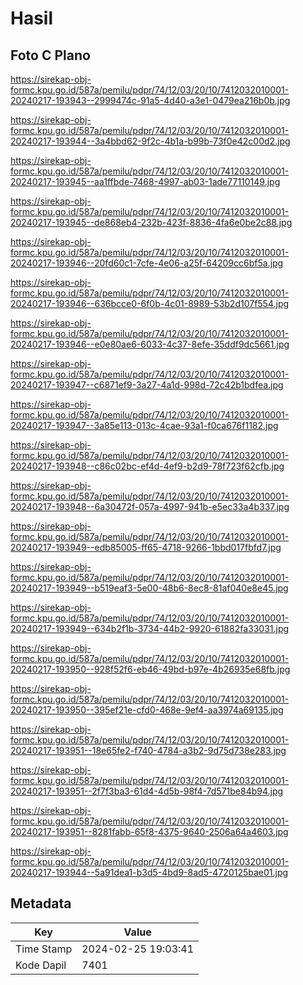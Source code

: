 # Hasil

## Foto C Plano

https://sirekap-obj-formc.kpu.go.id/587a/pemilu/pdpr/74/12/03/20/10/7412032010001-20240217-193943--2999474c-91a5-4d40-a3e1-0479ea216b0b.jpg

https://sirekap-obj-formc.kpu.go.id/587a/pemilu/pdpr/74/12/03/20/10/7412032010001-20240217-193944--3a4bbd62-9f2c-4b1a-b99b-73f0e42c00d2.jpg

https://sirekap-obj-formc.kpu.go.id/587a/pemilu/pdpr/74/12/03/20/10/7412032010001-20240217-193945--aa1ffbde-7468-4997-ab03-1ade77110149.jpg

https://sirekap-obj-formc.kpu.go.id/587a/pemilu/pdpr/74/12/03/20/10/7412032010001-20240217-193945--de868eb4-232b-423f-8836-4fa6e0be2c88.jpg

https://sirekap-obj-formc.kpu.go.id/587a/pemilu/pdpr/74/12/03/20/10/7412032010001-20240217-193946--20fd60c1-7cfe-4e06-a25f-64209cc6bf5a.jpg

https://sirekap-obj-formc.kpu.go.id/587a/pemilu/pdpr/74/12/03/20/10/7412032010001-20240217-193946--636bcce0-6f0b-4c01-8989-53b2d107f554.jpg

https://sirekap-obj-formc.kpu.go.id/587a/pemilu/pdpr/74/12/03/20/10/7412032010001-20240217-193946--e0e80ae6-6033-4c37-8efe-35ddf9dc5661.jpg

https://sirekap-obj-formc.kpu.go.id/587a/pemilu/pdpr/74/12/03/20/10/7412032010001-20240217-193947--c6871ef9-3a27-4a1d-998d-72c42b1bdfea.jpg

https://sirekap-obj-formc.kpu.go.id/587a/pemilu/pdpr/74/12/03/20/10/7412032010001-20240217-193947--3a85e113-013c-4cae-93a1-f0ca676f1182.jpg

https://sirekap-obj-formc.kpu.go.id/587a/pemilu/pdpr/74/12/03/20/10/7412032010001-20240217-193948--c86c02bc-ef4d-4ef9-b2d9-78f723f62cfb.jpg

https://sirekap-obj-formc.kpu.go.id/587a/pemilu/pdpr/74/12/03/20/10/7412032010001-20240217-193948--6a30472f-057a-4997-941b-e5ec33a4b337.jpg

https://sirekap-obj-formc.kpu.go.id/587a/pemilu/pdpr/74/12/03/20/10/7412032010001-20240217-193949--edb85005-ff65-4718-9266-1bbd017fbfd7.jpg

https://sirekap-obj-formc.kpu.go.id/587a/pemilu/pdpr/74/12/03/20/10/7412032010001-20240217-193949--b519eaf3-5e00-48b6-8ec8-81af040e8e45.jpg

https://sirekap-obj-formc.kpu.go.id/587a/pemilu/pdpr/74/12/03/20/10/7412032010001-20240217-193949--634b2f1b-3734-44b2-9920-61882fa33031.jpg

https://sirekap-obj-formc.kpu.go.id/587a/pemilu/pdpr/74/12/03/20/10/7412032010001-20240217-193950--928f52f6-eb46-49bd-b97e-4b26935e68fb.jpg

https://sirekap-obj-formc.kpu.go.id/587a/pemilu/pdpr/74/12/03/20/10/7412032010001-20240217-193950--395ef21e-cfd0-468e-9ef4-aa3974a69135.jpg

https://sirekap-obj-formc.kpu.go.id/587a/pemilu/pdpr/74/12/03/20/10/7412032010001-20240217-193951--18e65fe2-f740-4784-a3b2-9d75d738e283.jpg

https://sirekap-obj-formc.kpu.go.id/587a/pemilu/pdpr/74/12/03/20/10/7412032010001-20240217-193951--2f7f3ba3-61d4-4d5b-98f4-7d571be84b94.jpg

https://sirekap-obj-formc.kpu.go.id/587a/pemilu/pdpr/74/12/03/20/10/7412032010001-20240217-193951--8281fabb-65f8-4375-9640-2506a64a4603.jpg

https://sirekap-obj-formc.kpu.go.id/587a/pemilu/pdpr/74/12/03/20/10/7412032010001-20240217-193944--5a91dea1-b3d5-4bd9-8ad5-4720125bae01.jpg


## Metadata

| Key        | Value               |
| ---------- | ------------------- |
| Time Stamp | 2024-02-25 19:03:41 |
| Kode Dapil | 7401                |



